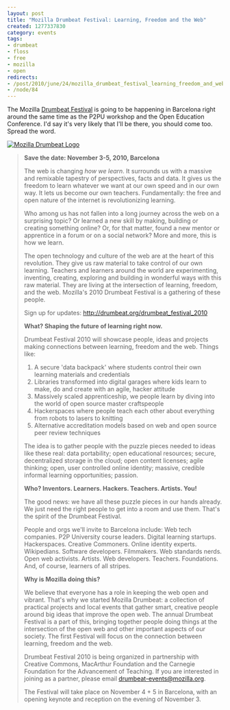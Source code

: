 ```yaml
--- 
layout: post
title: "Mozilla Drumbeat Festival: Learning, Freedom and the Web"
created: 1277337830
category: events
tags:
- drumbeat
- floss
- free
- mozilla
- open
redirects:
- /post/2010/june/24/mozilla_drumbeat_festival_learning_freedom_and_web#comments
- /node/84
---
```

The Mozilla <a href="http://www.drumbeat.org/drumbeat_festival_2010">Drumbeat Festival</a> is going to be happening in Barcelona right around the same time as the P2PU workshop and the Open Education Conference. I'd say it's very likely that I'll be there, you should come too. Spread the word.

<a href="http://www.flickr.com/photos/johndbritton/4688338359/"><img src="http://farm5.static.flickr.com/4017/4688338359_c08bc89755.jpg" alt="Mozilla Drumbeat Logo" /></a>

<blockquote>
<strong>Save the date: November 3-5, 2010, Barcelona</strong>

The web is changing <em>how we learn</em>. It surrounds us with a massive and remixable tapestry of perspectives, facts and data. It gives us the freedom to learn whatever we want at our own speed and in our own way. It lets us become our own teachers. Fundamentally: the free and open nature of the internet is revolutionizing learning.

Who among us has not fallen into a long journey across the web on a surprising topic? Or learned a new skill by making, building or creating something online? Or, for that matter, found a new mentor or apprentice in a forum or on a social network? More and more, this is how we learn.

The open technology and culture of the web are at the heart of this revolution. They give us raw material to take control of our own learning. Teachers and learners around the world are experimenting, inventing, creating, exploring and building in wonderful ways with this raw material. They are living at the intersection of learning, freedom, and the web. Mozilla's 2010 Drumbeat Festival is a gathering of these people.

Sign up for updates: <a href="http://drumbeat.org/drumbeat_festival_2010">http://drumbeat.org/drumbeat_festival_2010</a>

<strong>What? Shaping the future of learning right now.</strong>

Drumbeat Festival 2010 will showcase people, ideas and projects making connections between learning, freedom and the web. Things like:

<ol>
<li>A secure 'data backpack' where students control their own learning materials and credentials</li>
<li>Libraries transformed into digital garages where kids learn to make, do and create with an agile, hacker attitude</li>
<li>Massively scaled apprenticeship, we people learn by diving into the world of open source master craftspeople</li>
<li>Hackerspaces where people teach each other about everything from robots to lasers to knitting</li>
<li>Alternative accreditation models based on web and open source peer review techniques</li>
</ol>

The idea is to gather people with the puzzle pieces needed to ideas like these real: data portability; open educational resources; secure, decentralized storage in the cloud; open content licenses; agile thinking; open, user controlled online identity; massive, credible informal learning opportunities; passion.

<strong>Who? Inventors. Learners. Hackers. Teachers. Artists. You!</strong>

The good news: we have all these puzzle pieces in our hands already. We just need the right people to get into a room and use them. That's the spirit of the Drumbeat Festival.

People and orgs we'll invite to Barcelona include: Web tech companies. P2P University course leaders. Digital learning startups. Hackerspaces. Creative Commoners. Online identity experts. Wikipedians. Software developers. Filmmakers. Web standards nerds. Open web activists. Artists. Web developers. Teachers. Foundations. And, of course, learners of all stripes.

<strong>Why is Mozilla doing this?</strong>

We believe that everyone has a role in keeping the web open and vibrant. That's why we started Mozilla Drumbeat: a collection of practical projects and local events that gather smart, creative people around big ideas that improve the open web. The annual Drumbeat Festival is a part of this, bringing together people doing things at the intersection of the open web and other important aspects of our society. The first Festival will focus on the connection between learning, freedom and the web.

Drumbeat Festival 2010 is being organized in partnership with Creative Commons, MacArthur Foundation and the Carnegie Foundation for the Advancement of Teaching. If you are interested in joining as a partner, please email <a href="mailto:drumbeat-events@mozilla.org">drumbeat-events@mozilla.org</a>.

The Festival will take place on November 4 + 5 in Barcelona, with an opening keynote and reception on the evening of November 3.
</blockquote>
